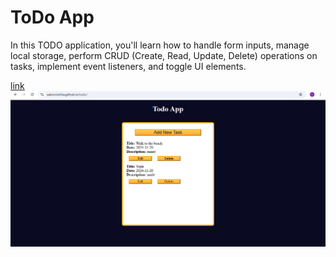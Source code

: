 # ToDo App

In this TODO application, you'll learn how to handle form inputs, manage local storage, perform CRUD (Create, Read, Update, Delete) operations on tasks, implement event listeners, and toggle UI elements.

[link](https://sabovoichita.github.io/todo/)
![preview](preview.png)
